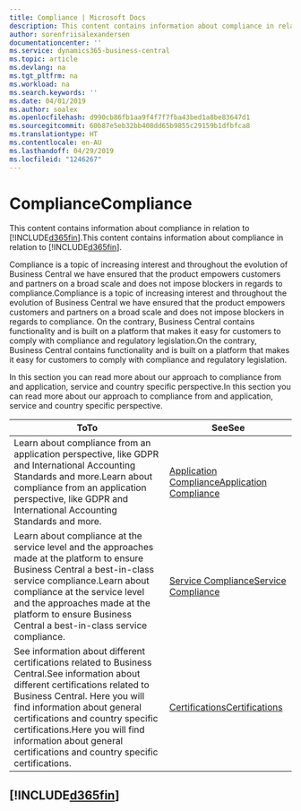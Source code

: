 ```yaml
---
title: Compliance | Microsoft Docs
description: This content contains information about compliance in relation to Business Central.
author: sorenfriisalexandersen
documentationcenter: ''
ms.service: dynamics365-business-central
ms.topic: article
ms.devlang: na
ms.tgt_pltfrm: na
ms.workload: na
ms.search.keywords: ''
ms.date: 04/01/2019
ms.author: soalex
ms.openlocfilehash: d990cb86fb1aa9f4f7f7fba43bed1a8be83647d1
ms.sourcegitcommit: 60b87e5eb32bb408dd65b9855c29159b1dfbfca8
ms.translationtype: HT
ms.contentlocale: en-AU
ms.lasthandoff: 04/29/2019
ms.locfileid: "1246267"
---
```

# <a name="compliance"></a><span data-ttu-id="e5ddf-103">Compliance</span><span class="sxs-lookup"><span data-stu-id="e5ddf-103">Compliance</span></span>
<span data-ttu-id="e5ddf-104">This content contains information about compliance in relation to [!INCLUDE[d365fin](../includes/d365fin_md.md)].</span><span class="sxs-lookup"><span data-stu-id="e5ddf-104">This content contains information about compliance in relation to [!INCLUDE[d365fin](../includes/d365fin_md.md)].</span></span>  

<span data-ttu-id="e5ddf-105">Compliance is a topic of increasing interest and throughout the evolution of Business Central we have ensured that the product empowers customers and partners on a broad scale and does not impose blockers in regards to compliance.</span><span class="sxs-lookup"><span data-stu-id="e5ddf-105">Compliance is a topic of increasing interest and throughout the evolution of Business Central we have ensured that the product empowers customers and partners on a broad scale and does not impose blockers in regards to compliance.</span></span> <span data-ttu-id="e5ddf-106">On the contrary, Business Central contains functionality and is built on a platform that makes it easy for customers to comply with compliance and regulatory legislation.</span><span class="sxs-lookup"><span data-stu-id="e5ddf-106">On the contrary, Business Central contains functionality and is built on a platform that makes it easy for customers to comply with compliance and regulatory legislation.</span></span>

<span data-ttu-id="e5ddf-107">In this section you can read more about our approach to compliance from and application, service and country specific perspective.</span><span class="sxs-lookup"><span data-stu-id="e5ddf-107">In this section you can read more about our approach to compliance from and application, service and country specific perspective.</span></span>

|<span data-ttu-id="e5ddf-108">**To**</span><span class="sxs-lookup"><span data-stu-id="e5ddf-108">**To**</span></span>|<span data-ttu-id="e5ddf-109">**See**</span><span class="sxs-lookup"><span data-stu-id="e5ddf-109">**See**</span></span>|  
|------------|-------------|  
|<span data-ttu-id="e5ddf-110">Learn about compliance from an application perspective, like GDPR and International Accounting Standards and more.</span><span class="sxs-lookup"><span data-stu-id="e5ddf-110">Learn about compliance from an application perspective, like GDPR and International Accounting Standards and more.</span></span>|[<span data-ttu-id="e5ddf-111">Application Compliance</span><span class="sxs-lookup"><span data-stu-id="e5ddf-111">Application Compliance</span></span>](compliance-application-compliance.md)|  
|<span data-ttu-id="e5ddf-112">Learn about compliance at the service level and the approaches made at the platform to ensure Business Central a best-in-class service compliance.</span><span class="sxs-lookup"><span data-stu-id="e5ddf-112">Learn about compliance at the service level and the approaches made at the platform to ensure Business Central a best-in-class service compliance.</span></span>|[<span data-ttu-id="e5ddf-113">Service Compliance</span><span class="sxs-lookup"><span data-stu-id="e5ddf-113">Service Compliance</span></span>](compliance-service-compliance.md)|  
|<span data-ttu-id="e5ddf-114">See information about different certifications related to Business Central.</span><span class="sxs-lookup"><span data-stu-id="e5ddf-114">See information about different certifications related to Business Central.</span></span> <span data-ttu-id="e5ddf-115">Here you will find information about general certifications and country specific certifications.</span><span class="sxs-lookup"><span data-stu-id="e5ddf-115">Here you will find information about general certifications and country specific certifications.</span></span>|[<span data-ttu-id="e5ddf-116">Certifications</span><span class="sxs-lookup"><span data-stu-id="e5ddf-116">Certifications</span></span>](compliance-certifications.md)|  

 ## [!INCLUDE[d365fin](../includes/free_trial_md.md)]  
 
